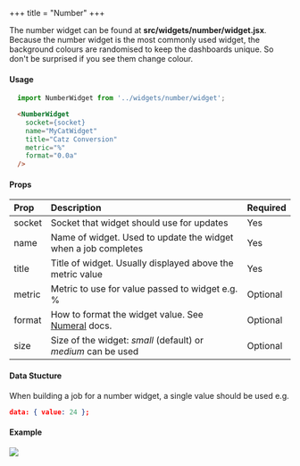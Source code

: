 +++
title = "Number"
+++

The number widget can be found at  **src/widgets/number/widget.jsx**. Because the number widget is the most commonly used widget, the background colours are randomised to keep the dashboards unique. So don't be surprised if you see them change colour.

#### Usage

``` javascript
  import NumberWidget from '../widgets/number/widget';
```

``` html
  <NumberWidget
    socket={socket}
    name="MyCatWidget"
    title="Catz Conversion"
    metric="%"
    format="0.0a"
  />
```

#### Props

| **Prop** | **Description** | **Required**
|:--|:--|:--|
| socket | Socket that widget should use for updates | Yes
| name | Name of widget. Used to update the widget when a job completes | Yes
| title | Title of widget. Usually displayed above the metric value | Yes
| metric | Metric to use for value passed to widget e.g. % | Optional
| format | How to format the widget value. See [Numeral](http://numeraljs.com/#format) docs. | Optional
| size | Size of the widget: *small* (default) or *medium* can be used | Optional

#### Data Stucture

When building a job for a number widget, a single value should be used e.g.

``` json
data: { value: 24 };
```

#### Example

![](https://res.cloudinary.com/metricio/image/upload/v1508766422/cats-conversion_tz5udf.png)
